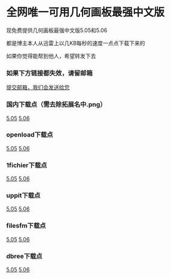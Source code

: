 # 全网唯一可用几何画板最强中文版

现免费提供几何画板最强中文版5.05和5.06

都是博主本人从迅雷上以几KB每秒的速度一点点下载下来的

如果你觉得能帮到他人，希望转发下去

### 如果下方链接都失效，请留邮箱

<a href="http://cn.mikecrm.com/Dknx0US">提交邮箱，我们会发送给您</a>

### 国内下载点（需去除拓展名中.png）
<a href="http://download.cloud.189.cn/v5/downloadFile.action?downloadRequest=1_908F35B2408DBBCB987FA48172502A38E430F6B78116534F3931FF9302BA3E0F5FC68659FD12C45190CCF20D859D5D2CA7CBD2255BDA8B342CF3B13ACE695A2DE9547DA698BB4875F4CF96F157506EF592801339">5.05</a>
<a href="http://download.cloud.189.cn/v5/downloadFile.action?downloadRequest=1_C91C06308E648BEFCD878AC2BF09858363CCE799266000746FCC16AB2F9DC2894D8C492E9E2EA8D912041685BC9AAC89B2861D8E9A50FE6C8E7A822B0C72362989383C0D195D988B88CA3B0F1DE027D3785991A7">5.06</a>

### openload下载点
<a href="https://openload.co/f/o1jetPaDKyU/5.05.7z">5.05</a>
<a href="https://openload.co/f/K_jAuvgpGXM/5.06.7z">5.06</a>

### 1fichier下载点
<a href="https://1fichier.com/?e18jydz9xn">5.05</a>
<a href="https://1fichier.com/?df44jbnhed">5.06</a>

### uppit下载点
<a href="http://uppit.com/o1p2thsnat36">5.05</a>
<a href="http://uppit.com/6qpxhxbe7qhl">5.06</a>

### filesfm下载点
<a href="https://files.fm/u/yegjjwn6">5.05</a>
<a href="https://files.fm/u/q55hnnyp">5.06</a>

### dbree下载点
<a href="https://dbr.ee/8wFL">5.05</a>
<a href="https://dbr.ee/8dK4">5.06</a>
